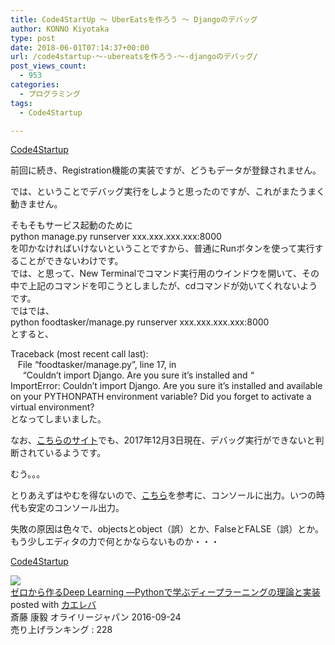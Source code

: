 ```yaml
---
title: Code4StartUp ～ UberEatsを作ろう ～ Djangoのデバッグ
author: KONNO Kiyotaka
type: post
date: 2018-06-01T07:14:37+00:00
url: /code4startup-～-ubereatsを作ろう-～-djangoのデバッグ/
post_views_count:
  - 953
categories:
  - プログラミング
tags:
  - Code4Startup

---
```

<a href="https://code4startup.com/?ref=kiyotakakonno" target="_blank">Code4Startup</a>

前回に続き、Registration機能の実装ですが、どうもデータが登録されません。

では、ということでデバッグ実行をしようと思ったのですが、これがまたうまく動きません。

そもそもサービス起動のために  
python manage.py runserver xxx.xxx.xxx.xxx:8000  
を叩かなければいけないということですから、普通にRunボタンを使って実行することができないわけです。  
では、と思って、New Terminalでコマンド実行用のウインドウを開いて、その中で上記のコマンドを叩こうとしましたが、cdコマンドが効いてくれないようです。  
ではでは、  
python foodtasker/manage.py runserver xxx.xxx.xxx.xxx:8000  
とすると、

Traceback (most recent call last):  
&nbsp;&nbsp; File &#8220;foodtasker/manage.py&#8221;, line 17, in <module>  
&nbsp;&nbsp;&nbsp;&nbsp; &#8220;Couldn&#8217;t import Django. Are you sure it&#8217;s installed and &#8220;  
ImportError: Couldn&#8217;t import Django. Are you sure it&#8217;s installed and available on your PYTHONPATH environment variable? Did you forget to activate a virtual environment?  
となってしまいました。

なお、<a href="https://tech-joho.info/aws-cloud9%E3%81%A7python%E9%96%8B%E7%99%BA%E3%81%99%E3%82%8B%E6%BA%96%E5%82%99/" target="_blank">こちらのサイト</a>でも、2017年12月3日現在、デバッグ実行ができないと判断されているようです。

むう。。。

とりあえずはやむを得ないので、<a href="https://qiita.com/NoriakiOshita/items/7716c6e46338768467eb" target="_blank">こちら</a>を参考に、コンソールに出力。いつの時代も安定のコンソール出力。

失敗の原因は色々で、objectsとobject（誤）とか、FalseとFALSE（誤）とか。  
もう少しエディタの力で何とかならないものか・・・

<a href="https://code4startup.com/?ref=kiyotakakonno" target="_blank">Code4Startup</a>



<div class="kaerebalink-box">
  <div class="kaerebalink-image">
    <a href="https://www.amazon.co.jp/exec/obidos/ASIN/4873117585/jqinglong-22/" target="_blank"><img style="border: currentcolor; border-image: none;" src="https://i1.wp.com/images-fe.ssl-images-amazon.com/images/I/512ru2i5gyL._SL160_.jpg?ssl=1" data-recalc-dims="1" /></a>
  </div>
  
  <div class="kaerebalink-info">
    <div class="kaerebalink-name">
      <a href="https://www.amazon.co.jp/exec/obidos/ASIN/4873117585/jqinglong-22/" target="_blank">ゼロから作るDeep Learning ―Pythonで学ぶディープラーニングの理論と実装</a>
    </div>
    <div class="kaerebalink-powered-date">
      posted with <a href="https://kaereba.com" target="_blank" rel="nofollow">カエレバ</a>
    </div>
    <div class="kaerebalink-detail">
      斎藤 康毅 オライリージャパン 2016-09-24
    </div>
    <div class="kaerebalink-rank">
      <div class="kaerebalink-salesranking" style="margin-bottom: 5px;">
        売り上げランキング : 228
      </div>
    </div>
  </div>
  
  <div class="kaerebalink-footer">
  </div>
  
  <div class="kaerebalink-footer" style="clear: left;">
  </div>
</div>
